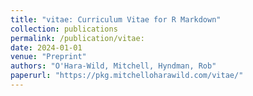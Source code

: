 ```yaml
---
title: "vitae: Curriculum Vitae for R Markdown"
collection: publications
permalink: /publication/vitae:
date: 2024-01-01
venue: "Preprint"
authors: "O'Hara-Wild, Mitchell, Hyndman, Rob"
paperurl: "https://pkg.mitchelloharawild.com/vitae/"
---
```

